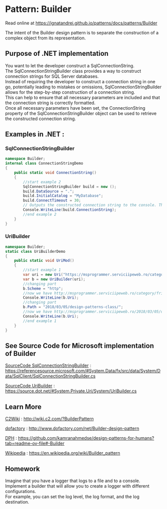 
# Pattern:  Builder

Read online at https://ignatandrei.github.io/patterns/docs/patterns/Builder

<!-- id : 1 -->
The intent of the Builder design pattern is to separate the construction of a complex object from its representation.    <br />

## Purpose of .NET implementation

You want to let the developer construct a SqlConnectionString.    <br />
The SqlConnectionStringBuilder class provides a way to construct connection strings for SQL Server databases.    <br />
Instead of requiring the developer to construct a connection string in one go, potentially leading to mistakes or omissions, SqlConnectionStringBuilder allows for the step-by-step construction of a connection string.    <br />
This can help to ensure that all necessary parameters are included and that the connection string is correctly formatted.    <br />
Once all necessary parameters have been set, the ConnectionString property of the SqlConnectionStringBuilder object can be used to retrieve the constructed connection string.    <br />

## Examples in .NET : 


###  SqlConnectionStringBuilder
```csharp showLineNumbers title="SqlConnectionStringBuilder example for Pattern Builder"
namespace Builder;
internal class ConnectionStringDemo
{
    public static void ConnectionString()
    {
        //start example 2
        SqlConnectionStringBuilder build = new ();
        build.DataSource = ".";
        build.InitialCatalog = "MyDatabase";
        build.ConnectTimeout = 30;
        // Outputs the constructed connection string to the console. This demonstrates the final product of the Builder pattern.
        Console.WriteLine(build.ConnectionString);
        //end example 2
    }
}

```


###  UriBuilder
```csharp showLineNumbers title="UriBuilder example for Pattern Builder"
namespace Builder;
static class UriBuilderDemo
{
    public static void UriMod()
    {
        //start example 1
        var uri = new Uri("https://msprogrammer.serviciipeweb.ro/category/friday-links/");
        var b = new UriBuilder(uri);
        //changing part
        b.Scheme = "http";
        //now we have http://msprogrammer.serviciipeweb.ro/category/friday-links/
        Console.WriteLine(b.Uri);
        //changing part
        b.Path = "2018/03/05/design-patterns-class/";
        //now we have http://msprogrammer.serviciipeweb.ro/2018/03/05/design-patterns-class/
        Console.WriteLine(b.Uri);
        //end example 1
    }
}

```



## See Source Code for Microsoft implementation of Builder


[SourceCode SqlConnectionStringBuilder](https://referencesource.microsoft.com/#System.Data/fx/src/data/System/Data/SqlClient/SqlConnectionStringBuilder.cs) : https://referencesource.microsoft.com/#System.Data/fx/src/data/System/Data/SqlClient/SqlConnectionStringBuilder.cs

[SourceCode UriBuilder](https://source.dot.net/#System.Private.Uri/System/UriBuilder.cs) : https://source.dot.net/#System.Private.Uri/System/UriBuilder.cs


## Learn More


[C2Wiki](http://wiki.c2.com/?BuilderPattern) : http://wiki.c2.com/?BuilderPattern   

[dofactory](http://www.dofactory.com/net/Builder-design-pattern) : http://www.dofactory.com/net/Builder-design-pattern   

[DPH](https://github.com/kamranahmedse/design-patterns-for-humans?tab=readme-ov-file#-Builder) : https://github.com/kamranahmedse/design-patterns-for-humans?tab=readme-ov-file#-Builder   

[Wikipedia](https://en.wikipedia.org/wiki/Builder_pattern) : https://en.wikipedia.org/wiki/Builder_pattern   


## Homework


Imagine that you have a logger that logs to a file and to a console.    <br />
Implement a builder that will allow you to create a logger with different configurations.    <br />
For example, you can set the log level, the log format, and the log destination.    <br />



